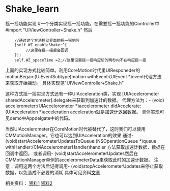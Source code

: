 # Shake_learn
摇一摇功能实现
#一个分类实现摇一摇功能，在需要摇一摇功能的Controller中#import "UIViewController+Shake.h"
然后
```
    //通过这个方法启动界面的摇一摇响应
    [self WZ_enableShake:^{
         //这里在摇一摇后会回调
    }];
    self.WZ_spaceTime =2;//这里设置摇一摇响应后的两秒内不在响应摇一摇
```
上面的实现方式比较简单。利用CoreMotion时代里UIResponeder的motionBegan:(UIEventSubtype)motion withEvent:(UIEvent *)event代理方法来获取开始摇动。
具体实现见"UIViewController+Shake.h"

这种方式摇一摇实现方式还有一种UIAcceleration类，实现 [UIAccelerometer sharedAccelerometer].delegate来获取到加速计的数据。
代理方法为：- (void) accelerometer:(UIAccelerometer *)accelerometer didAccelerate:(UIAcceleration *)acceleration 
acceleration就是加速计返回数据。
具体实现可见demo中Appdelgate中的代码。

当然UIAccelerometer在CoreMotion时代被替代了，这时我们可以使用CMMotionManager。它也可以达到UIAcceleration的效果
通过- (void)startAccelerometerUpdatesToQueue:(NSOperationQueue *)queue withHandler:(CMAccelerometerHandler)handler 方法获取加速计数据，数据在回调中返回。
或者调用- (void)startAccelerometerUpdates然后在CMMotionManager单例的accelerometerData来获取此时的加速计数据。
注意：调用这两个方法后记得调用- (void)stopAccelerometerUpdates来停止获取数据，以免造成不必要的消耗
具体可见资料[文章](http://nshipster.com/cmdevicemotion/)

相关资料：
[资料1](https://stackoverflow.com/questions/150446/how-do-i-detect-when-someone-shakes-an-iphone)
[资料2](http://blog.csdn.net/wanjf_912/article/details/9305357)
